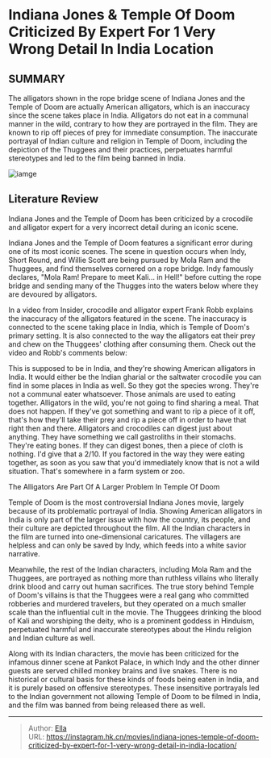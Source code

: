 # Indiana Jones &amp; Temple Of Doom Criticized By Expert For 1 Very Wrong Detail In India Location


## SUMMARY 



  The alligators shown in the rope bridge scene of Indiana Jones and the Temple of Doom are actually American alligators, which is an inaccuracy since the scene takes place in India.   Alligators do not eat in a communal manner in the wild, contrary to how they are portrayed in the film. They are known to rip off pieces of prey for immediate consumption.   The inaccurate portrayal of Indian culture and religion in Temple of Doom, including the depiction of the Thuggees and their practices, perpetuates harmful stereotypes and led to the film being banned in India.  

![iamge](https://static1.srcdn.com/wordpress/wp-content/uploads/2023/02/indy_on_a_rope_bridge_in_indiana_jones_and_the_temple_of_doom.jpg)

## Literature Review

Indiana Jones and the Temple of Doom has been criticized by a crocodile and alligator expert for a very incorrect detail during an iconic scene.




Indiana Jones and the Temple of Doom features a significant error during one of its most iconic scenes. The scene in question occurs when Indy, Short Round, and Willie Scott are being pursued by Mola Ram and the Thuggees, and find themselves cornered on a rope bridge. Indy famously declares, &#34;Mola Ram! Prepare to meet Kali... in Hell!&#34; before cutting the rope bridge and sending many of the Thugges into the waters below where they are devoured by alligators.




In a video from Insider, crocodile and alligator expert Frank Robb explains the inaccuracy of the alligators featured in the scene. The inaccuracy is connected to the scene taking place in India, which is Temple of Doom&#39;s primary setting. It is also connected to the way the alligators eat their prey and chew on the Thuggees&#39; clothing after consuming them. Check out the video and Robb&#39;s comments below:


This is supposed to be in India, and they&#39;re showing American alligators in India. It would either be the Indian gharial or the saltwater crocodile you can find in some places in India as well. So they got the species wrong.
They&#39;re not a communal eater whatsoever. Those animals are used to eating together. Alligators in the wild, you&#39;re not going to find sharing a meal. That does not happen. If they&#39;ve got something and want to rip a piece of it off, that&#39;s how they&#39;ll take their prey and rip a piece off in order to have that right then and there.
Alligators and crocodiles can digest just about anything. They have something we call gastroliths in their stomachs. They&#39;re eating bones. If they can digest bones, then a piece of cloth is nothing. I&#39;d give that a 2/10. If you factored in the way they were eating together, as soon as you saw that you&#39;d immediately know that is not a wild situation. That&#39;s somewhere in a farm system or zoo.






 


 The Alligators Are Part Of A Larger Problem In Temple Of Doom 
          

Temple of Doom is the most controversial Indiana Jones movie, largely because of its problematic portrayal of India. Showing American alligators in India is only part of the larger issue with how the country, its people, and their culture are depicted throughout the film. All the Indian characters in the film are turned into one-dimensional caricatures. The villagers are helpless and can only be saved by Indy, which feeds into a white savior narrative.

Meanwhile, the rest of the Indian characters, including Mola Ram and the Thuggees, are portrayed as nothing more than ruthless villains who literally drink blood and carry out human sacrifices. The true story behind Temple of Doom&#39;s villains is that the Thuggees were a real gang who committed robberies and murdered travelers, but they operated on a much smaller scale than the influential cult in the movie. The Thuggees drinking the blood of Kali and worshiping the deity, who is a prominent goddess in Hinduism, perpetuated harmful and inaccurate stereotypes about the Hindu religion and Indian culture as well.




Along with its Indian characters, the movie has been criticized for the infamous dinner scene at Pankot Palace, in which Indy and the other dinner guests are served chilled monkey brains and live snakes. There is no historical or cultural basis for these kinds of foods being eaten in India, and it is purely based on offensive stereotypes. These insensitive portrayals led to the Indian government not allowing Temple of Doom to be filmed in India, and the film was banned from being released there as well.



---

> Author: [Ella](https://instagram.hk.cn/)  
> URL: https://instagram.hk.cn/movies/indiana-jones-temple-of-doom-criticized-by-expert-for-1-very-wrong-detail-in-india-location/  

